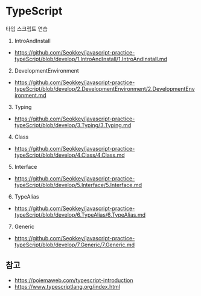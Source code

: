 # TypeScript
타입 스크립트 연습

1. IntroAndInstall
- https://github.com/Seokkey/javascript-practice-typeScript/blob/develop/1.IntroAndInstall/1.IntroAndInstall.md
2. DevelopmentEnvironment 
- https://github.com/Seokkey/javascript-practice-typeScript/blob/develop/2.DevelopmentEnvironment/2.DevelopmentEnvironment.md
3. Typing 
- https://github.com/Seokkey/javascript-practice-typeScript/blob/develop/3.Typing/3.Typing.md
4. Class 
- https://github.com/Seokkey/javascript-practice-typeScript/blob/develop/4.Class/4.Class.md
5. Interface 
- https://github.com/Seokkey/javascript-practice-typeScript/blob/develop/5.Interface/5.Interface.md
6. TypeAlias 
- https://github.com/Seokkey/javascript-practice-typeScript/blob/develop/6.TypeAlias/6.TypeAlias.md
7. Generic 
- https://github.com/Seokkey/javascript-practice-typeScript/blob/develop/7.Generic/7.Generic.md


## 참고
- https://poiemaweb.com/typescript-introduction
- https://www.typescriptlang.org/index.html